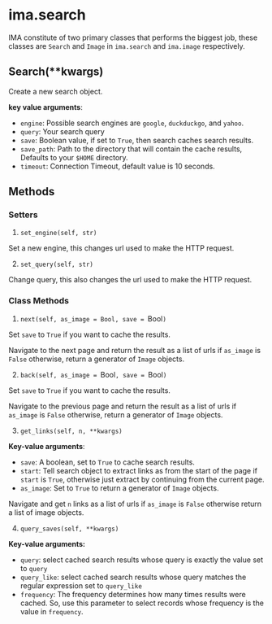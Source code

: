 # ima.search

IMA constitute of two primary classes that performs the biggest job, these
classes are `Search` and `Image` in `ima.search` and `ima.image` respectively.

## Search(\*\*kwargs)

Create a new search object.

**key value arguments**:

- `engine`: Possible search engines are `google`, `duckduckgo`, and `yahoo`.
- `query`: Your search query
- `save`: Boolean value, if set to `True`, then search caches search results.
- `save_path`: Path to the directory that will contain the cache results, Defaults to your `$HOME`
directory.
- `timeout`: Connection Timeout, default value is 10 seconds.

## Methods

### Setters

1. `set_engine(self, str)`

Set a new engine, this changes url used to make the HTTP request.

2. `set_query(self, str)`

Change query, this also changes the url used to make the HTTP request.

### Class Methods

1. `next(self, as_image = Bool, save = `Bool`)`

Set `save` to `True` if you want to cache the results.

Navigate to the next page and return the result as a list of urls if `as_image`
is `False` otherwise, return a generator of `Image` objects.

2. `back(self, as_image = `Bool`, save = `Bool`)`

Set `save` to `True` if you want to cache the results.

Navigate to the previous page and return the result as a list of urls if `as_image`
is `False` otherwise, return a generator of `Image` objects.

3. `get_links(self, n, **kwargs)`

**Key-value arguments**:

- `save`: A boolean, set to `True` to cache search results.
- `start`: Tell search object to extract links as from the start of the page if `start`
is `True`, otherwise just extract by continuing from the current page.
- `as_image`: Set to `True` to return a generator of `Image` objects.

Navigate and get `n` links as a list of urls if `as_image` is `False` otherwise return
a list of image objects.

4. `query_saves(self, **kwargs)`

**Key-value arguments:**

- `query`: select cached search results whose query is exactly the value set to `query`
- `query_like`: select cached search results whose query matches the regular expression
set to `query_like`
- `frequency`: The frequency determines how many times results were cached.
So, use this parameter to select records whose frequency is the value in `frequency`.
